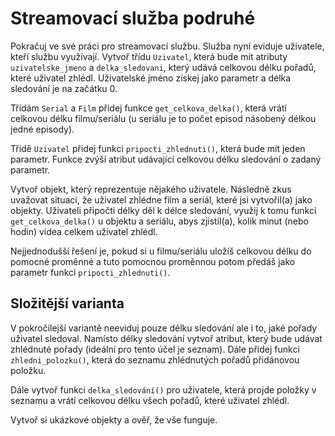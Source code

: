 # Streamovací služba podruhé

Pokračuj ve své práci pro streamovací službu. Služba nyní eviduje uživatele, kteří službu využívají. Vytvoř třídu `Uzivatel`, která bude mít atributy `uzivatelske_jmeno` a `delka_sledovani`, který udává celkovou délku pořadů, které uživatel zhlédl. Uživatelské jméno získej jako parametr a délka sledování je na začátku 0.

Třídám `Serial` a `Film` přidej funkce `get_celkova_delka()`, která vrátí celkovou délku filmu/seriálu (u seriálu je to počet episod násobený délkou jedné episody).

Třídě `Uzivatel` přidej funkci `pripocti_zhlednuti()`, která bude mít jeden parametr. Funkce zvýší atribut udávající celkovou délku sledování o zadaný parametr.

Vytvoř objekt, který reprezentuje nějakého uživatele. Následně zkus uvažovat situaci, že uživatel zhlédne film a seriál, které jsi vytvořil(a) jako objekty. Uživateli připočti délky děl k délce sledování, využij k tomu funkci `get_celkova_delka()` u objektu a seriálu, abys zjistil(a), kolik minut (nebo hodin) videa celkem uživatel zhlédl.

Nejjednodušší řešení je, pokud si u filmu/seriálu uložíš celkovou délku do pomocné proměnné a tuto pomocnou proměnnou potom předáš jako parametr funkci `pripocti_zhlednuti()`.

## Složitější varianta

V pokročilejší variantě neeviduj pouze délku sledování ale i to, jaké pořady uživatel sledoval. Namísto délky sledování vytvoř atribut, který bude udávat zhlédnuté pořady (ideální pro tento účel je seznam). Dále přidej funkci `zhledni_polozku()`, která do seznamu zhlédnutých pořadů přidánovou položku.

Dále vytvoř funkci `delka_sledování()` pro uživatele, která projde položky v seznamu a vrátí celkovou délku všech pořadů, které uživatel zhlédl.

Vytvoř si ukázkové objekty a ověř, že vše funguje.
